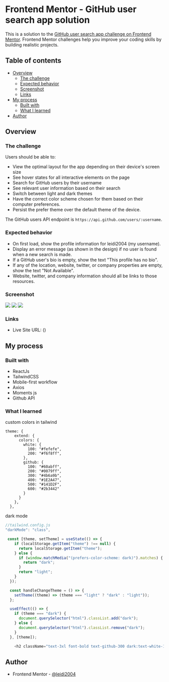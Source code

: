 # Frontend Mentor - GitHub user search app solution

This is a solution to the [GitHub user search app challenge on Frontend Mentor](https://www.frontendmentor.io/challenges/github-user-search-app-Q09YOgaH6). Frontend Mentor challenges help you improve your coding skills by building realistic projects.

## Table of contents

- [Overview](#overview)
  - [The challenge](#the-challenge)
  - [Expected behavior](#expected-behaviour)
  - [Screenshot](#screenshot)
  - [Links](#links)
- [My process](#my-process)
  - [Built with](#built-with)
  - [What I learned](#what-i-learned)
- [Author](#author)

## Overview

### The challenge

Users should be able to:

- View the optimal layout for the app depending on their device's screen size
- See hover states for all interactive elements on the page
- Search for GitHub users by their username
- See relevant user information based on their search
- Switch between light and dark themes
- Have the correct color scheme chosen for them based on their computer preferences.
- Persist the prefer theme over the default theme of the device.

The GitHub users API endpoint is `https://api.github.com/users/:username`.

### Expected behavior

- On first load, show the profile information for leidi2004 (my username).
- Display an error message (as shown in the design) if no user is found when a new search is made.
- If a GitHub user's bio is empty, show the text "This profile has no bio".
- If any of the location, website, twitter, or company properties are empty, show the text "Not Available".
- Website, twitter, and company information should all be links to those resources.

### Screenshot

![](./src/assets/img/screenshots/mobile.png)
![](./src/assets/img/screenshots/tablet.png)
![](./src/assets/img/screenshots/desktop.png)

### Links

- Live Site URL: ()

## My process

### Built with

- ReactJs
- TailwindCSS
- Mobile-first workflow
- Axios
- Moments js
- Github API

### What I learned

custom colors in tailwind  
```tailwind
theme: {
    extend: {
      colors: {
        white: {
          100: "#fefefe",
          200: "#f6f8ff",
        },
        github: {
          100: "#60abff",
          200: "#0079ff",
          300: "#4b6a9b",
          400: "#1E2A47",
          500: "#141D2F",
          600: "#2b3442"
        }
      }
    },
  },

```

dark mode

```javascript
//tailwind.config.js
"darkMode": "class",

 const [theme, setTheme] = useState(() => {
    if (localStorage.getItem("theme") !== null) {
      return localStorage.getItem("theme");
    } else {
      if (window.matchMedia("(prefers-color-scheme: dark)").matches) {
        return "dark";
      }
      return "light";
    }
  });

  const handleChangeTheme = () => {
    setTheme((theme) => (theme === "light" ? "dark" : "light"));
  };

  useEffect(() => {
    if (theme === "dark") {
      document.querySelector("html").classList.add("dark");
    } else {
      document.querySelector("html").classList.remove("dark");
    }
  }, [theme]);

    <h2 className="text-3xl font-bold text-github-300 dark:text-white-100">devfinder<h2>

```

## Author
- Frontend Mentor - [@leidi2004](https://www.frontendmentor.io/profile/leididelapuente13)


